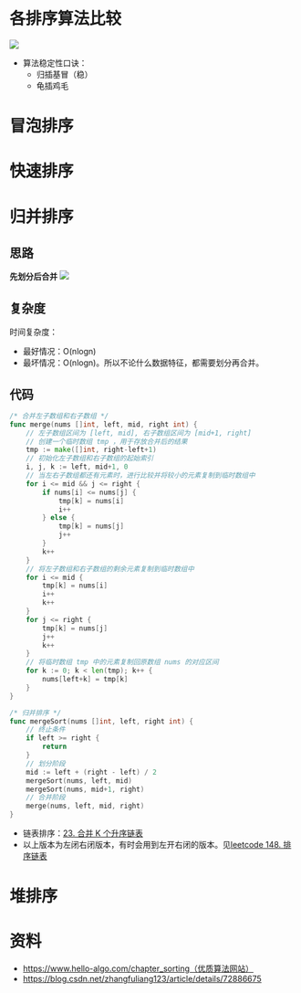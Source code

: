 # 各排序算法比较
![](https://pic.imgdb.cn/item/668d0986d9c307b7e9191ac3.png)
- 算法稳定性口诀：
  - 归插基冒（稳）
  - 龟插鸡毛
# 冒泡排序

# 快速排序

# 归并排序
## 思路
**先划分后合并**
![](https://pic.imgdb.cn/item/668d0a29d9c307b7e91b0fcc.png)
## 复杂度
时间复杂度：
- 最好情况：O(nlogn)
- 最坏情况：O(nlogn)。所以不论什么数据特征，都需要划分再合并。
## 代码
``` go
/* 合并左子数组和右子数组 */
func merge(nums []int, left, mid, right int) {
    // 左子数组区间为 [left, mid], 右子数组区间为 [mid+1, right]
    // 创建一个临时数组 tmp ，用于存放合并后的结果
    tmp := make([]int, right-left+1)
    // 初始化左子数组和右子数组的起始索引
    i, j, k := left, mid+1, 0
    // 当左右子数组都还有元素时，进行比较并将较小的元素复制到临时数组中
    for i <= mid && j <= right {
        if nums[i] <= nums[j] {
            tmp[k] = nums[i]
            i++
        } else {
            tmp[k] = nums[j]
            j++
        }
        k++
    }
    // 将左子数组和右子数组的剩余元素复制到临时数组中
    for i <= mid {
        tmp[k] = nums[i]
        i++
        k++
    }
    for j <= right {
        tmp[k] = nums[j]
        j++
        k++
    }
    // 将临时数组 tmp 中的元素复制回原数组 nums 的对应区间
    for k := 0; k < len(tmp); k++ {
        nums[left+k] = tmp[k]
    }
}

/* 归并排序 */
func mergeSort(nums []int, left, right int) {
    // 终止条件
    if left >= right {
        return
    }
    // 划分阶段
    mid := left + (right - left) / 2
    mergeSort(nums, left, mid)
    mergeSort(nums, mid+1, right)
    // 合并阶段
    merge(nums, left, mid, right)
}
```
- 链表排序：[23. 合并 K 个升序链表](https://leetcode.cn/problems/merge-k-sorted-lists/description/?envType=study-plan-v2&envId=top-interview-150)
- 以上版本为左闭右闭版本，有时会用到左开右闭的版本。见[leetcode 148. 排序链表](https://leetcode.cn/problems/sort-list/description/?envType=study-plan-v2&envId=top-interview-150)

# 堆排序








# 资料
- https://www.hello-algo.com/chapter_sorting（优质算法网站）
- https://blog.csdn.net/zhangfuliang123/article/details/72886675